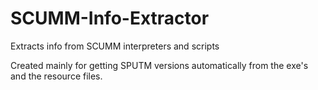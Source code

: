 # SCUMM-Info-Extractor
Extracts info from SCUMM interpreters and scripts

Created mainly for getting SPUTM versions automatically from the exe's and the resource files.
